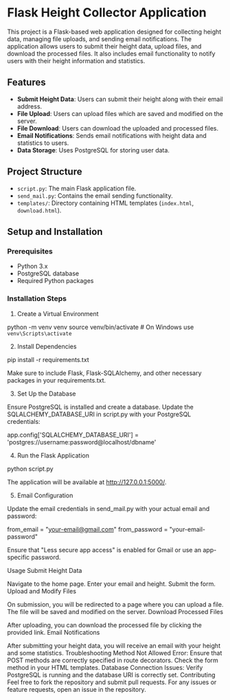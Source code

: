 # Flask Height Collector Application

This project is a Flask-based web application designed for collecting height data, managing file uploads, and sending email notifications. The application allows users to submit their height data, upload files, and download the processed files. It also includes email functionality to notify users with their height information and statistics.

## Features

- **Submit Height Data**: Users can submit their height along with their email address.
- **File Upload**: Users can upload files which are saved and modified on the server.
- **File Download**: Users can download the uploaded and processed files.
- **Email Notifications**: Sends email notifications with height data and statistics to users.
- **Data Storage**: Uses PostgreSQL for storing user data.

## Project Structure

- `script.py`: The main Flask application file.
- `send_mail.py`: Contains the email sending functionality.
- `templates/`: Directory containing HTML templates (`index.html`, `download.html`).

## Setup and Installation

### Prerequisites

- Python 3.x
- PostgreSQL database
- Required Python packages

### Installation Steps

1. Create a Virtual Environment

python -m venv venv
source venv/bin/activate  # On Windows use `venv\Scripts\activate`

2. Install Dependencies

pip install -r requirements.txt

Make sure to include Flask, Flask-SQLAlchemy, and other necessary packages in your requirements.txt.

3. Set Up the Database

Ensure PostgreSQL is installed and create a database. Update the SQLALCHEMY_DATABASE_URI in script.py with your PostgreSQL credentials:

app.config['SQLALCHEMY_DATABASE_URI'] = 'postgres://username:password@localhost/dbname'

4. Run the Flask Application

python script.py

The application will be available at http://127.0.0.1:5000/.

5. Email Configuration

Update the email credentials in send_mail.py with your actual email and password:

from_email = "your-email@gmail.com"
from_password = "your-email-password"

Ensure that "Less secure app access" is enabled for Gmail or use an app-specific password.

Usage
Submit Height Data

Navigate to the home page.
Enter your email and height.
Submit the form.
Upload and Modify Files

On submission, you will be redirected to a page where you can upload a file.
The file will be saved and modified on the server.
Download Processed Files

After uploading, you can download the processed file by clicking the provided link.
Email Notifications

After submitting your height data, you will receive an email with your height and some statistics.
Troubleshooting
Method Not Allowed Error: Ensure that POST methods are correctly specified in route decorators. Check the form method in your HTML templates.
Database Connection Issues: Verify PostgreSQL is running and the database URI is correctly set.
Contributing
Feel free to fork the repository and submit pull requests. For any issues or feature requests, open an issue in the repository.
